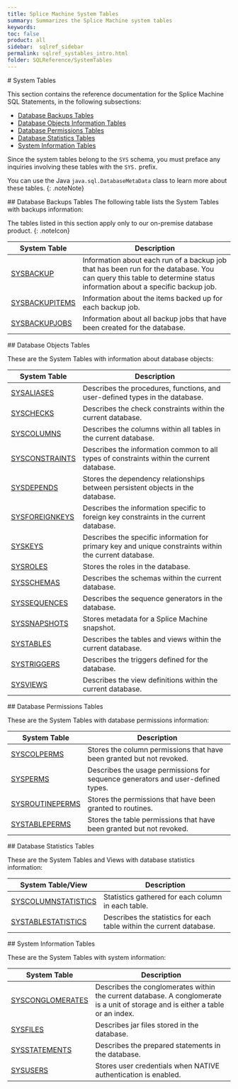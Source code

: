 ```yaml
---
title: Splice Machine System Tables
summary: Summarizes the Splice Machine system tables
keywords:
toc: false
product: all
sidebar:  sqlref_sidebar
permalink: sqlref_systables_intro.html
folder: SQLReference/SystemTables
---
```

<section>
<div class="TopicContent" data-swiftype-index="true" markdown="1">
# System Tables

This section contains the reference documentation for the Splice Machine
SQL Statements, in the following subsections:

* [Database Backups Tables](sqlref_systables_backupsintro.html)
* [Database Objects Information
  Tables](sqlref_systables_dbobjectsintro.html)
* [Database Permissions Tables](sqlref_systables_permissionsintro.html)
* [Database Statistics Tables](sqlref_sysprocs_statisticsintro.html)
* [System Information Tables](sqlref_systables_sysinfointro.html)

Since the system tables belong to the `SYS` schema, you must preface any
inquiries involving these tables with the `SYS.` prefix.

You can use the Java `java.sql.DatabaseMetaData` class to learn more
about these tables.
{: .noteNote}

<div markdown="1">
## Database Backups Tables
The following table lists the System Tables with backups information:

The tables listed in this section apply only to our on-premise database product.
{: .noteIcon}

<table summary="Summary table with links to and descriptions of system backup tables">
                    <col />
                    <col />
                    <thead>
                        <tr>
                            <th>System Table</th>
                            <th>Description</th>
                        </tr>
                    </thead>
                    <tbody>
                        <tr>
                            <td class="CodeFont"><a href="sqlref_systables_sysbackup.html">SYSBACKUP</a>
                            </td>
                            <td>Information about each run of a backup job that has been run for the database. You can query this table to determine status information about a specific backup job.</td>
                        </tr>
                        <tr>
                            <td class="CodeFont"><a href="sqlref_systables_sysbackupitems.html">SYSBACKUPITEMS</a>
                            </td>
                            <td>Information about the items backed up for each backup job.</td>
                        </tr>
                        <tr>
                            <td class="CodeFont"><a href="sqlref_systables_sysbackupjobs.html">SYSBACKUPJOBS</a>
                            </td>
                            <td>Information about all backup jobs that have been created for the database.</td>
                        </tr>
                    </tbody>
                </table>
</div>
## Database Objects Tables

These are the System Tables with information about database objects:

<table summary="Summary table with links to and descriptions of system database object tables">
                <col />
                <col />
                <thead>
                    <tr>
                        <th>System Table</th>
                        <th>Description</th>
                    </tr>
                </thead>
                <tbody>
                    <tr>
                        <td class="CodeFont"><a href="sqlref_systables_sysaliases.html">SYSALIASES</a>
                        </td>
                        <td>Describes the procedures, functions, and
		user-defined types in the database.</td>
                    </tr>
                    <tr>
                        <td class="CodeFont"><a href="sqlref_systables_syschecks.html">SYSCHECKS</a>
                        </td>
                        <td>Describes the check constraints within
		the current database.</td>
                    </tr>
                    <tr>
                        <td class="CodeFont"><a href="sqlref_systables_syscolumns.html">SYSCOLUMNS</a>
                        </td>
                        <td>Describes the columns within all tables in the
		current database.</td>
                    </tr>
                    <tr>
                        <td class="CodeFont"><a href="sqlref_systables_sysconstraints.html">SYSCONSTRAINTS</a>
                        </td>
                        <td>Describes the information common to all
types of constraints within the current database.</td>
                    </tr>
                    <tr>
                        <td class="CodeFont"><a href="sqlref_systables_sysdepends.html">SYSDEPENDS</a>
                        </td>
                        <td>Stores the dependency relationships between
		persistent objects in the database.</td>
                    </tr>
                    <tr>
                        <td class="CodeFont"><a href="developers_fundamentals_foreignkeys.html">SYSFOREIGNKEYS</a>
                        </td>
                        <td>Describes the information specific to
		foreign key constraints in the current database.</td>
                    </tr>
                    <tr>
                        <td class="CodeFont"><a href="sqlref_systables_syskeys.html">SYSKEYS</a>
                        </td>
                        <td>Describes the specific information for primary key and unique constraints within the current database.</td>
                    </tr>
                    <tr>
                        <td class="CodeFont"><a href="sqlref_systables_sysroles.html">SYSROLES</a>
                        </td>
                        <td>Stores the roles in the database.</td>
                    </tr>
                    <tr>
                        <td class="CodeFont"><a href="sqlref_systables_sysschemas.html">SYSSCHEMAS</a>
                        </td>
                        <td>Describes the schemas within the current
		database.</td>
                    </tr>
                    <tr>
                        <td class="CodeFont"><a href="sqlref_systables_syssequences.html">SYSSEQUENCES</a>
                        </td>
                        <td>Describes the sequence generators in the
		database.</td>
                    </tr>
                    <tr>
                        <td class="CodeFont"><a href="sqlref_systables_sysschemas.html">SYSSNAPSHOTS</a>
                        </td>
                        <td>Stores metadata for a Splice Machine snapshot.</td>
                    </tr>
                    <tr>
                        <td class="CodeFont"><a href="sqlref_systables_systables.html">SYSTABLES</a>
                        </td>
                        <td>Describes the tables and views within the current
		database.</td>
                    </tr>
                    <tr>
                        <td class="CodeFont"><a href="sqlref_systables_systriggers.html">SYSTRIGGERS</a>
                        </td>
                        <td>Describes the triggers defined for the database.</td>
                    </tr>
                    <tr>
                        <td class="CodeFont"><a href="sqlref_systables_sysviews.html">SYSVIEWS</a>
                        </td>
                        <td>Describes the view definitions within the current
		database.</td>
                    </tr>
                </tbody>
            </table>
## Database Permissions Tables

These are the System Tables with database permissions information:

<table summary="Summary table with links to and descriptions of system permissions tables">
                <col />
                <col />
                <thead>
                    <tr>
                        <th>System Table</th>
                        <th>Description</th>
                    </tr>
                </thead>
                <tbody>
                    <tr>
                        <td class="CodeFont"><a href="sqlref_systables_syscolperms.html">SYSCOLPERMS</a>
                        </td>
                        <td>Stores the column permissions that have been
		granted but not revoked.</td>
                    </tr>
                    <tr>
                        <td class="CodeFont"><a href="sqlref_systables_sysperms.html">SYSPERMS</a>
                        </td>
                        <td>Describes the usage permissions for
		sequence generators and user-defined types.</td>
                    </tr>
                    <tr>
                        <td class="CodeFont"><a href="sqlref_systables_sysroutineperms.html">SYSROUTINEPERMS</a>
                        </td>
                        <td>Stores the permissions that have been
		granted to routines.</td>
                    </tr>
                    <tr>
                        <td class="CodeFont"><a href="sqlref_systables_systableperms.html">SYSTABLEPERMS</a>
                        </td>
                        <td>Stores the table permissions that have
		been granted but not revoked.</td>
                    </tr>
                </tbody>
            </table>
## Database Statistics Tables

These are the System Tables and Views with database statistics information:

<table summary="Summary table with links to and descriptions of system statistics tables/views">
    <col />
    <col />
    <thead>
        <tr>
            <th>System Table/View</th>
            <th>Description</th>
        </tr>
    </thead>
    <tbody>
        <tr>
            <td class="CodeFont"><a href="sqlref_systables_syscolumnstats.html">SYSCOLUMNSTATISTICS</a>
            </td>
            <td>Statistics gathered for each column in each table.</td>
        </tr>
        <tr>
            <td class="CodeFont"><a href="sqlref_systables_systablestats.html">SYSTABLESTATISTICS</a>
            </td>
            <td>Describes the statistics for each table within the current
database.</td>
        </tr>
    </tbody>
</table>
## System Information Tables

These are the System Tables with system information:

<table summary="Summary table with links to and descriptions of system information tables">
    <col />
    <col />
    <thead>
        <tr>
            <th>System Table</th>
            <th>Description</th>
        </tr>
    </thead>
    <tbody>
        <tr>
            <td class="CodeFont"><a href="sqlref_systables_sysconglomerates.html">SYSCONGLOMERATES</a>
            </td>
            <td>Describes the conglomerates
within the current database. A conglomerate is a unit of storage and
is either a table or an index.</td>
        </tr>
        <tr>
            <td class="CodeFont"><a href="sqlref_systables_sysfiles.html">SYSFILES</a>
            </td>
            <td>Describes jar files stored in the
database.</td>
        </tr>
        <tr>
            <td class="CodeFont"><a href="sqlref_systables_sysstatements.html">SYSSTATEMENTS</a>
            </td>
            <td>Describes the prepared statements in
the database.</td>
        </tr>
        <tr>
            <td class="CodeFont"><a href="sqlref_systables_sysusers.html">SYSUSERS</a>
            </td>
            <td>Stores user credentials when NATIVE authentication
is enabled.</td>
        </tr>
    </tbody>
</table>
</div>
</section>
